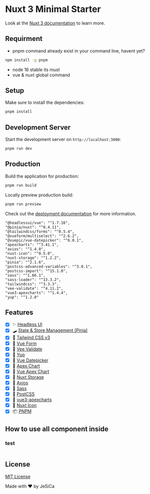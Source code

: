 # Nuxt 3 Minimal Starter

Look at the [Nuxt 3 documentation](https://nuxt.com/docs/getting-started/introduction) to learn more.

## Requirment

- pnpm command already exist in your command line, havent yet?

```bash
npm install -g pnpm
```

- node 16 stable its must
- vue & nuxt global command

## Setup

Make sure to install the dependencies:

```bash
pnpm install
```

## Development Server

Start the development server on `http://localhost:3000`:

```bash
pnpm run dev
```

## Production

Build the application for production:

```bash
pnpm run build
```

Locally preview production build:

```bash
pnpm run preview
```

Check out the [deployment documentation](https://nuxt.com/docs/getting-started/deployment) for more information.

    "@headlessui/vue": "^1.7.16",
    "@pinia/nuxt": "^0.4.11",
    "@tailwindcss/forms": "^0.5.4",
    "@vueform/multiselect": "^2.6.2",
    "@vuepic/vue-datepicker": "^6.0.1",
    "apexcharts": "^3.41.1",
    "axios": "^1.4.0",
    "nuxt-icon": "^0.5.0",
    "nuxt-storage": "^1.2.2",
    "pinia": "^2.1.6",
    "postcss-advanced-variables": "^3.0.1",
    "postcss-import": "^15.1.0",
    "sass": "^1.66.1",
    "sass-loader": "^13.3.2",
    "tailwindcss": "^3.3.3",
    "vee-validate": "^4.11.2",
    "vue3-apexcharts": "^1.4.4",
    "yup": "^1.2.0"

## Features

- [x] ✨ [Headless UI](https://headlessui.dev/)
- [x] 🛹 [State & Store Management (Pinia)](https://pinia.vuejs.org/)
- [x] 💨 [Tailwind CSS v3](https://tailwindcss.com/)
- [x] 📄 [Vue Form](https://vueform.com/)
- [x] 📄 [Vee Validate](https://vee-validate.logaretm.com/v4/)
- [x] 📄 [Yup](https://www.npmjs.com/package/yup)
- [x] 📄 [Vue Datepicker](https://vue3-datepicker.netlify.app/)
- [x] 📄 [Apex Chart](https://apexcharts.com/)
- [x] 📄 [Vue Apex Chart](https://apexcharts.com/docs/vue-charts/)
- [x] 📄 [Nuxt Storage](https://storage.nuxtjs.org/)
- [x] 📄 [Axios](https://axios.nuxtjs.org/)
- [x] 📄 [Sass](https://sass-lang.com/)
- [x] 📄 [PostCSS](https://postcss.org/)
- [x] 📄 [vue3-apexcharts](https://apexcharts.com/docs/vue-charts/)
- [x] 🔔 [Nuxt Icon](https://icones.js.org/)
- [x] 📦 [PNPM](https://pnpm.io/)

## How to use all component inside

### test

```

```

## License

[MIT License](./LICENSE)

Made with ❤️ by JeSiCa
